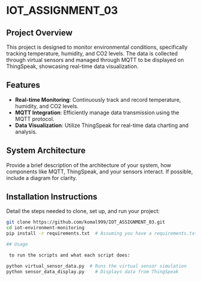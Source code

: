 # IOT_ASSIGNMENT_03


## Project Overview
This project is designed to monitor environmental conditions, specifically tracking temperature, humidity, and CO2 levels. The data is collected through virtual sensors and managed through MQTT to be displayed on ThingSpeak, showcasing real-time data visualization.

## Features
- **Real-time Monitoring**: Continuously track and record temperature, humidity, and CO2 levels.
- **MQTT Integration**: Efficiently manage data transmission using the MQTT protocol.
- **Data Visualization**: Utilize ThingSpeak for real-time data charting and analysis.

## System Architecture
Provide a brief description of the architecture of your system, how components like MQTT, ThingSpeak, and your sensors interact. If possible, include a diagram for clarity.

## Installation Instructions
Detail the steps needed to clone, set up, and run your project:

```bash
git clone https://github.com/komal999/IOT_ASSIGNMENT_03.git
cd iot-environment-monitoring
pip install -r requirements.txt  # Assuming you have a requirements.txt

## Usage

 to run the scripts and what each script does:

python virtual_sensor_data.py  # Runs the virtual sensor simulation
python sensor_data_display.py    # Displays data from ThingSpeak
